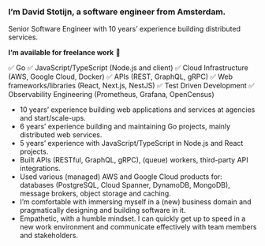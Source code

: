 ### I’m David Stotijn, a software engineer from Amsterdam.

Senior Software Engineer with 10 years’ experience building distributed services.

**I‘m available for freelance work** 🤙

✅ Go ✅ JavaScript/TypeScript (Node.js and client) ✅ Cloud Infrastructure (AWS, Google Cloud, Docker) ✅ APIs (REST, GraphQL, gRPC) ✅ Web frameworks/libraries (React, Next.js, NestJS) ✅ Test Driven Development ✅ Observability Engineering (Prometheus, Grafana, OpenCensus)

- 10 years’ experience building web applications and services at agencies and start/scale-ups.
- 6 years’ experience building and maintaining Go projects, mainly distributed web services.
- 5 years’ experience with JavaScript/TypeScript in Node.js and React projects.
- Built APIs (RESTful, GraphQL, gRPC), (queue) workers, third-party API integrations.
- Used various (managed) AWS and Google Cloud products for: databases (PostgreSQL, Cloud Spanner, DynamoDB, MongoDB), message brokers, object storage and caching.
- I’m comfortable with immersing myself in a (new) business domain and pragmatically designing and building software in it.
- Empathetic, with a humble mindset. I can quickly get up to speed in a new work environment and communicate effectively with team members and stakeholders.
